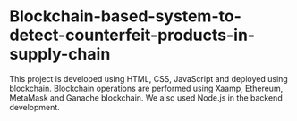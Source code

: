 # Blockchain-based-system-to-detect-counterfeit-products-in-supply-chain
This project is developed using HTML, CSS, JavaScript and deployed using blockchain.  Blockchain operations are performed using Xaamp, Ethereum, MetaMask and Ganache blockchain. We also used Node.js in the backend development.
